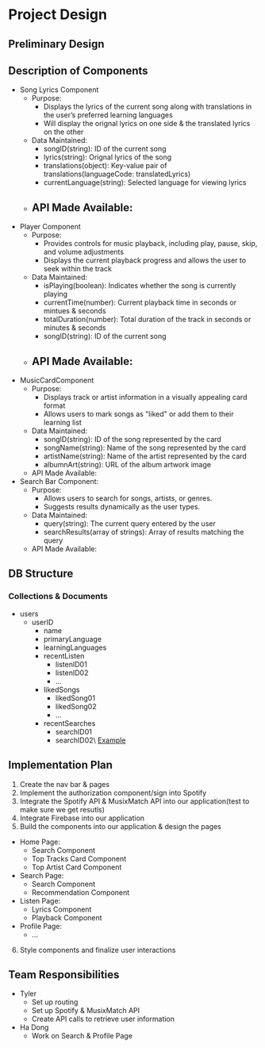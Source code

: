 # Project Design
## Preliminary Design
## Description of Components
- Song Lyrics Component
  - Purpose:
    - Displays the lyrics of the current song along with translations in the user’s preferred learning languages
    - Will display the orignal lyrics on one side & the translated lyrics on the other
  - Data Maintained:
    - songID(string): ID of the current song
    - lyrics(string): Orignal lyrics of the song
    - translations(object): Key-value pair of translations(languageCode: translatedLyrics)
    - currentLanguage(string): Selected language for viewing lyrics
  - API Made Available:
    - 
- Player Component
  - Purpose:
    - Provides controls for music playback, including play, pause, skip, and volume adjustments
    - Displays the current playback progress and allows the user to seek within the track
  - Data Maintained:
    - isPlaying(boolean): Indicates whether the song is currently playing
    - currentTime(number): Current playback time in seconds or mintues & seconds
    - totalDuration(number): Total duration of the track in seconds or minutes & seconds
    - songID(string): ID of the current song
  - API Made Available:
    - 
- MusicCardComponent
  - Purpose:
    - Displays track or artist information in a visually appealing card format
    - Allows users to mark songs as "liked" or add them to their learning list
  - Data Maintained:
    - songID(string): ID of the song represented by the card
    - songName(string): Name of the song represented by the card
    - artistName(string): Name of the artist represented by the card
    - albumnArt(string): URL of the album artwork image
  - API Made Available:
- Search Bar Component:
  - Purpose:
    - Allows users to search for songs, artists, or genres.
    - Suggests results dynamically as the user types.
  - Data Maintained:
    - query(string): The current query entered by the user
    - searchResults(array of strings): Array of results matching the query
  - API Made Available:

## DB Structure
### Collections & Documents
- users
   - userID
      - name
      - primaryLanguage
      - learningLanguages
      - recentListen
         - listenID01
         - listenID02
         - ...
      - likedSongs
         - likedSong01
         - likedSong02
         - ...
      - recentSearches
         - searchID01
         - searchID02\\
[Example](https://github.com/CS336-Final-Project/musicTranslator-project/blob/main/Docs/DBstructure.png)

## Implementation Plan
1. Create the nav bar & pages
2. Implement the authorization component/sign into Spotify
3. Integrate the Spotify API & MusixMatch API into our application(test to make sure we get resutls)
4. Integrate Firebase into our application
5. Build the components into our application & design the pages
  - Home Page:
    - Search Component
    - Top Tracks Card Component 
    - Top Artist Card Component
  - Search Page:
    - Search Component
    - Recommendation Component
  - Listen Page:
    - Lyrics Component
    - Playback Component
  - Profile Page:
    - ...
6. Style components and finalize user interactions

## Team Responsibilities
- Tyler
  - Set up routing
  - Set up Spotify & MusixMatch API
  - Create API calls to retrieve user information
- Ha Dong
  - Work on Search & Profile Page
